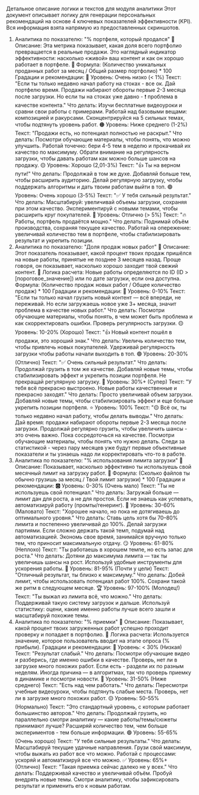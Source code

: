 Детальное описание логики и текстов для модуля аналитики
Этот документ описывает логику для генерации персональных рекомендаций на основе 4 ключевых показателей эффективности (KPI). Вся информация взята напрямую из предоставленных скриншотов.
1. Аналитика по показателю: "% портфеля, который продался"
📄 Описание:
Эта метрика показывает, какая доля всего портфолио превращается в реальные продажи. Это наглядный индикатор эффективности: насколько «живой» ваш контент и как он хорошо работает в портфеле.
🧮 Формула:
(Количество уникальных проданных работ за месяц / Общий размер портфолио) * 100
Градации и рекомендации:
🔴 Уровень: Очень низко (< 1%)
Текст: "Если ты только недавно начал работу на стоках - все ок. Дай портфелю время. Продажи набирают обороты первые 2-3 месяца после загрузки. Но если ты на стоках уже давно - ❗️ проблема в качестве контента."
Что делать:
Изучи бесплатные видеоуроки и сравни свои работы с примерами.
Работай над базовыми вещами: композицией и ракурсами.
Сконцентрируйся на 5 сильных темах, чтобы подтянуть уровень работ.
🟠 Уровень: Ниже среднего (1-2%)
Текст: "Продажи есть, но потенциал полностью не раскрыт."
Что делать:
Посмотри обучающие материалы, чтобы понять, что можно улучшить.
Работай точечно: бери 4-5 тем в неделю и прокачивай их качество по максимуму.
Обрати внимание на регулярность загрузки, чтобы давать работам как можно больше шансов на продажу.
🟡 Уровень: Хорошо (2,01-3%)
Текст: "👍 Ты на верном пути!"
Что делать:
Продолжай в том же духе.
Добавляй больше тем, чтобы расширить аудиторию.
Делай регулярную загрузку, чтобы поддержать алгоритмы и дать твоим работам выйти в топ.
🟢 Уровень: Очень хорошо (3-5%)
Текст: "✅ У тебя сильный результат."
Что делать:
Масштабируй: увеличивай объемы загрузки, сохраняя при этом качество.
Экспериментируй с новыми темами, чтобы расширить круг покупателей.
💎 Уровень: Отлично (> 5%)
Текст: "🔥 Работы, портфель продаётся мощно."
Что делать:
Поднимай объём производства, сохраняя текущее качество.
Работай на опережение: увеличивай количество тем в портфеле, чтобы стабилизировать результат и укрепить позиции.
2. Аналитика по показателю: "Доля продаж новых работ"
📄 Описание:
Этот показатель показывает, какой процент твоих продаж пришёлся на новые работы, принятые не позднее 3 месяцев назад. Проще говоря, он показывает, насколько хорошо заходит твой свежий контент.
🧮 Логика расчета:
Новые работы определяются по ID (ID > [пороговое_значение]) или по дате загрузки, если она доступна.
Формула: (Количество продаж новых работ / Общее количество продаж) * 100
Градации и рекомендации:
🔴 Уровень: 0-10%
Текст: "Если ты только начал грузить новый контент — всё впереди, не переживай. Но если загружаешь новое уже 3+ месяца, значит проблема в качестве новых работ."
Что делать:
Посмотри обучающие материалы, чтобы понять, в чем может быть проблема и как скорректировать ошибки.
Проверь регулярность загрузки.
🟡 Уровень: 10-20% (Хорошо)
Текст: "👍 Новый контент пошёл в продажи, это хороший знак."
Что делать:
Увеличь количество тем, чтобы привлечь новых покупателей.
Удерживай регулярность загрузки чтобы работы начали выходить в топ.
🟢 Уровень: 20-30% (Отлично)
Текст: "✅ Очень сильный результат."
Что делать:
Продолжай грузить в том же качестве.
Добавляй новые темы, чтобы стабилизировать эффект и укрепить позиции портфеля.
Не прекращай регулярную загрузку.
🎉 Уровень: 30%+ (Супер)
Текст: "У тебя всё прекрасно выстроено. Новые работы качественные и прекрасно заходят."
Что делать:
Просто увеличивай объем загрузки.
Добавляй новые темы, чтобы стабилизировать эффект и еще больше укрепить позиции портфеля.
⭐ Уровень: 100%
Текст: "🟡 Всё ок, ты только недавно начал работу, чтобы делать выводы."
Что делать:
Дай время: продажи набирают обороты первые 2-3 месяца после загрузки.
Продолжай регулярно грузить, чтобы увеличить шансы - это очень важно.
Пока сосредоточься на качестве. Посмотри обучающие материалы, чтобы понять что нужно делать.
Следи за статистикой - через пару месяцев уже будут первые объективные показатели и ты узнаешь надо ли корректировать что-то в работе.
3. Аналитика по показателю: "% использования лимита загрузки"
📄 Описание:
Показывает, насколько эффективно ты используешь свой месячный лимит на загрузку работ.
🧮 Формула:
(Сколько файлов ты обычно грузишь за месяц / Твой лимит загрузки) * 100
Градации и рекомендации:
🅾️ Уровень: 0-30% (Очень мало)
Текст: "Ты не используешь свой потенциал."
Что делать:
Загружай больше — лимит дан для роста, а не для простоя.
Если не знаешь как успевать, автоматизируй работу (промты/генеринг).
😬 Уровень: 30-60% (Маловато)
Текст: "Хорошее начало, но пока не дотягиваешь до оптимального уровня."
Что делать:
Ставь цель хотя бы 70–80% лимита и постепенно увеличивай до 100%.
Делай загрузки партиями.
Если сложно держать такой темп, подумай над автоматизацией.
Экономь свое время, занимайся вручную только тем, что приносит максимальную отдачу.
😏 Уровень: 61-80% (Неплохо)
Текст: "Ты работаешь в хорошем темпе, но есть запас для роста."
Что делать:
Дотяни до максимума лимита — так ты увеличишь шансы на рост.
Используй удобные инструменты для ускорения работы.
🎯 Уровень: 81-95% (Почти у цели)
Текст: "Отличный результат, ты близко к максимуму."
Что делать:
Добей лимит, чтобы использовать потенциал работ 100%.
Сохрани такой же ритм в следующем месяце.
🏆 Уровень: 97-100% (Молодец!)
Текст: "Ты выжал из лимита всё, что можно."
Что делать:
Поддерживай такую систему загрузок и дальше.
Используй статистику: оцени, какие именно работы лучше всего зашли и масштабируй похожие темы.
4. Аналитика по показателю: "% приемки"
📄 Описание:
Показывает, какой процент твоих загруженных работ успешно проходит проверку и попадает в портфолио.
🧮 Логика расчета:
Используется значение, которое пользователь вводит на этапе опроса (% прибыли).
Градации и рекомендации:
🔴 Уровень: < 30% (Низкая)
Текст: "Результат слабый."
Что делать:
Посмотри обучающие видео и разберись, где именно ошибки в качестве.
Проверь, нет ли в загрузке много похожих работ. Если есть - раздели их по разным неделям.
Иногда причина — в алгоритмах, так что проверь приемку в динамике и посмотри новости.
🔴 Уровень: 31-50% (Ниже среднего)
Текст: "Есть над чем работать."
Что делать:
Пересмотри учебные видеоуроки, чтобы подтянуть слабые места.
Проверь, нет ли в загрузке много похожих работ.
🟡 Уровень: 50-55% (Нормально)
Текст: "Это стандартный уровень, с которым работает большинство авторов."
Что делать:
Продолжай грузить, но параллельно смотри аналитику — какие работы/темы/сюжеты принимают лучше?
Расширяй количество тем, чем больше экспериментов - тем больше информации.
🟢 Уровень: 55-65% (Очень хорошо)
Текст: "У тебя сильные результаты."
Что делать:
Масштабируй текущие удачные направления.
Грузи свой максимум, чтобы выжать из работ все что можно.
Работай с процессами: ускоряй и автоматизируй все что можно.
✅ Уровень: 65%+ (Отлично)
Текст: "Такая приемка сейчас далеко не у всех."
Что делать:
Поддерживай качество и увеличивай объём.
Пробуй внедрять новые темы.
Смотри аналитику, чтобы зафиксировать результат и применить его к новым работам.


